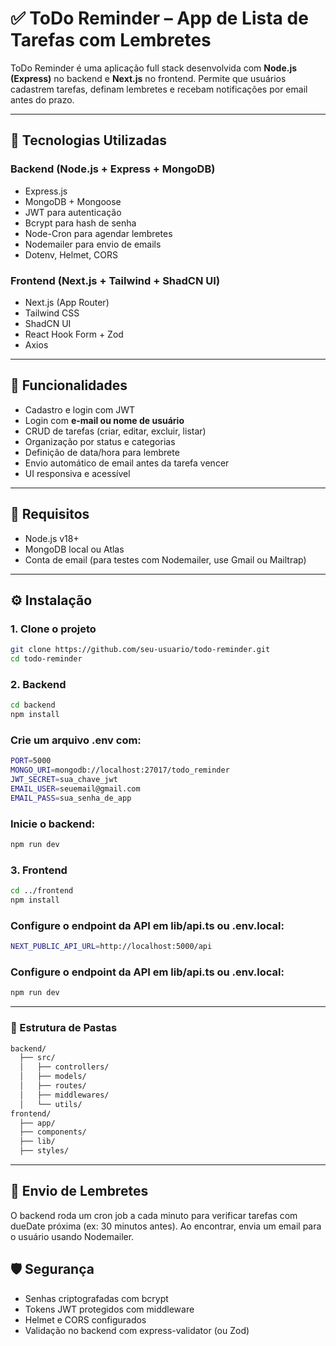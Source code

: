 # ✅ ToDo Reminder – App de Lista de Tarefas com Lembretes

ToDo Reminder é uma aplicação full stack desenvolvida com **Node.js (Express)** no backend e **Next.js** no frontend. Permite que usuários cadastrem tarefas, definam lembretes e recebam notificações por email antes do prazo.

---

## 🚀 Tecnologias Utilizadas

### Backend (Node.js + Express + MongoDB)
- Express.js
- MongoDB + Mongoose
- JWT para autenticação
- Bcrypt para hash de senha
- Node-Cron para agendar lembretes
- Nodemailer para envio de emails
- Dotenv, Helmet, CORS

### Frontend (Next.js + Tailwind + ShadCN UI)
- Next.js (App Router)
- Tailwind CSS
- ShadCN UI
- React Hook Form + Zod
- Axios

---

## 🔐 Funcionalidades

- Cadastro e login com JWT  
- Login com **e-mail ou nome de usuário**  
- CRUD de tarefas (criar, editar, excluir, listar)  
- Organização por status e categorias  
- Definição de data/hora para lembrete  
- Envio automático de email antes da tarefa vencer  
- UI responsiva e acessível  

---

## 🧪 Requisitos

- Node.js v18+  
- MongoDB local ou Atlas  
- Conta de email (para testes com Nodemailer, use Gmail ou Mailtrap)

---

## ⚙️ Instalação

### 1. Clone o projeto
```bash
git clone https://github.com/seu-usuario/todo-reminder.git
cd todo-reminder
```

### 2. Backend
```bash
cd backend
npm install
```

### Crie um arquivo .env com:
```bash
PORT=5000
MONGO_URI=mongodb://localhost:27017/todo_reminder
JWT_SECRET=sua_chave_jwt
EMAIL_USER=seuemail@gmail.com
EMAIL_PASS=sua_senha_de_app
```

### Inicie o backend:
```bash
npm run dev
```

### 3. Frontend
```bash
cd ../frontend
npm install
```

### Configure o endpoint da API em lib/api.ts ou .env.local:
```bash
NEXT_PUBLIC_API_URL=http://localhost:5000/api
```

### Configure o endpoint da API em lib/api.ts ou .env.local:
```bash
npm run dev
```

---

### 🧠 Estrutura de Pastas
```bash
backend/
  ├── src/
  │   ├── controllers/
  │   ├── models/
  │   ├── routes/
  │   ├── middlewares/
  │   └── utils/
frontend/
  ├── app/
  ├── components/
  ├── lib/
  ├── styles/
```

---

## 📧 Envio de Lembretes
O backend roda um cron job a cada minuto para verificar tarefas com dueDate próxima (ex: 30 minutos antes). Ao encontrar, envia um email para o usuário usando Nodemailer.

## 🛡️ Segurança
 - Senhas criptografadas com bcrypt
 - Tokens JWT protegidos com middleware
 - Helmet e CORS configurados
 - Validação no backend com express-validator (ou Zod)
